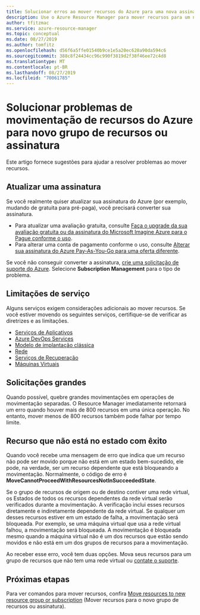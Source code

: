 ```yaml
---
title: Solucionar erros ao mover recursos do Azure para uma nova assinatura ou grupo de recursos
description: Use o Azure Resource Manager para mover recursos para um novo grupo de recursos ou uma nova assinatura.
author: tfitzmac
ms.service: azure-resource-manager
ms.topic: conceptual
ms.date: 08/27/2019
ms.author: tomfitz
ms.openlocfilehash: d56f6a5ffe01540b9ce1e5a20ec628a90da594c6
ms.sourcegitcommit: 388c8f24434cc96c990f3819d2f38f46ee72c4d8
ms.translationtype: MT
ms.contentlocale: pt-BR
ms.lasthandoff: 08/27/2019
ms.locfileid: "70061785"
---
```

# <a name="troubleshoot-moving-azure-resources-to-new-resource-group-or-subscription"></a>Solucionar problemas de movimentação de recursos do Azure para novo grupo de recursos ou assinatura

Este artigo fornece sugestões para ajudar a resolver problemas ao mover recursos.

## <a name="upgrade-a-subscription"></a>Atualizar uma assinatura

Se você realmente quiser atualizar sua assinatura do Azure (por exemplo, mudando de gratuita para pré-paga), você precisará converter sua assinatura.

* Para atualizar uma avaliação gratuita, consulte [Faça o upgrade da sua avaliação gratuita ou da assinatura do Microsoft Imagine Azure para o Pague conforme o uso](../billing/billing-upgrade-azure-subscription.md).
* Para alterar uma conta de pagamento conforme o uso, consulte [Alterar sua assinatura do Azure Pay-As-You-Go para uma oferta diferente](../billing/billing-how-to-switch-azure-offer.md).

Se você não conseguir converter a assinatura, [crie uma solicitação de suporte do Azure](../azure-supportability/how-to-create-azure-support-request.md). Selecione **Subscription Management** para o tipo de problema.

## <a name="service-limitations"></a>Limitações de serviço

Alguns serviços exigem considerações adicionais ao mover recursos. Se você estiver movendo os seguintes serviços, certifique-se de verificar as diretrizes e as limitações.

* [Serviços de Aplicativos](./move-limitations/app-service-move-limitations.md)
* [Azure DevOps Services](/azure/devops/organizations/billing/change-azure-subscription?toc=/azure/azure-resource-manager/toc.json)
* [Modelo de implantação clássica](./move-limitations/classic-model-move-limitations.md)
* [Rede](./move-limitations/networking-move-limitations.md)
* [Serviços de Recuperação](../backup/backup-azure-move-recovery-services-vault.md?toc=/azure/azure-resource-manager/toc.json)
* [Máquinas Virtuais](./move-limitations/virtual-machines-move-limitations.md)

## <a name="large-requests"></a>Solicitações grandes

Quando possível, quebre grandes movimentações em operações de movimentação separadas. O Resource Manager imediatamente retornará um erro quando houver mais de 800 recursos em uma única operação. No entanto, mover menos de 800 recursos também pode falhar por tempo limite.

## <a name="resource-not-in-succeeded-state"></a>Recurso que não está no estado com êxito

Quando você recebe uma mensagem de erro que indica que um recurso não pode ser movido porque não está em um estado bem-sucedido, ele pode, na verdade, ser um recurso dependente que está bloqueando a movimentação. Normalmente, o código de erro é **MoveCannotProceedWithResourcesNotInSucceededState**.

Se o grupo de recursos de origem ou de destino contiver uma rede virtual, os Estados de todos os recursos dependentes da rede virtual serão verificados durante a movimentação. A verificação inclui esses recursos diretamente e indiretamente dependente da rede virtual. Se qualquer um desses recursos estiver em um estado de falha, a movimentação será bloqueada. Por exemplo, se uma máquina virtual que usa a rede virtual falhou, a movimentação será bloqueada. A movimentação é bloqueada mesmo quando a máquina virtual não é um dos recursos que estão sendo movidos e não está em um dos grupos de recursos para a movimentação.

Ao receber esse erro, você tem duas opções. Mova seus recursos para um grupo de recursos que não tem uma rede virtual ou [contate o suporte](../azure-supportability/how-to-create-azure-support-request.md).

## <a name="next-steps"></a>Próximas etapas

Para ver comandos para mover recursos, confira [Move resources to new resource group or subscription](resource-group-move-resources.md) (Mover recursos para o novo grupo de recursos ou assinatura).
